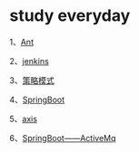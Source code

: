 # study everyday
1、[Ant](https://github.com/Jevua/study/tree/master/Ant)

2、[jenkins](https://github.com/Jevua/study/tree/master/jenkins)

3、[策略模式](https://github.com/Jevua/study/tree/master/StrategyMode)

4、[SpringBoot](https://github.com/Jevua/study/tree/master/springbootdemo)

5、[axis](https://github.com/Jevua/study/tree/master/axis)

6、[SpringBoot——ActiveMq](https://github.com/Jevua/study/tree/master/activemq)